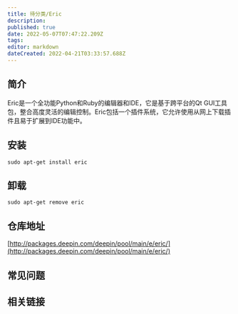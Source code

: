 ```yaml
---
title: 待分类/Eric
description: 
published: true
date: 2022-05-07T07:47:22.209Z
tags: 
editor: markdown
dateCreated: 2022-04-21T03:33:57.688Z
---
```


## 简介

Eric是一个全功能Python和Ruby的编辑器和IDE，它是基于跨平台的Qt GUI工具包，整合高度灵活的编辑控制。Eric包括一个插件系统，它允许使用从网上下载插件且易于扩展到IDE功能中。

## 安装

`sudo apt-get install eric`

## 卸载

`sudo apt-get remove eric`

## 仓库地址

[http://packages.deepin.com/deepin/pool/main/e/eric/](http://packages.deepin.com/deepin/pool/main/e/eric/)


## 常见问题


## 相关链接